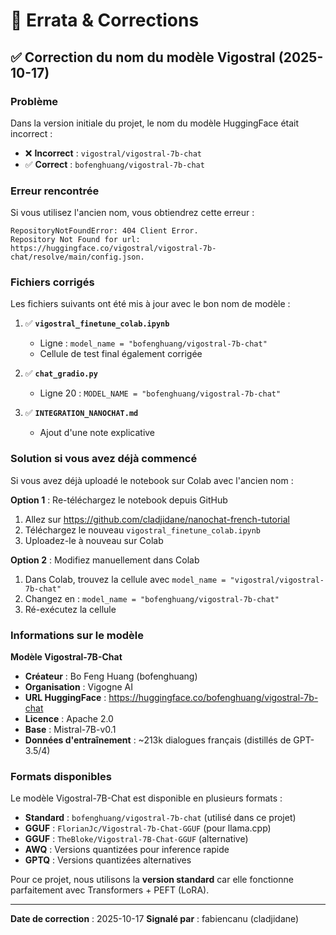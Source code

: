 # 🔧 Errata & Corrections

## ✅ Correction du nom du modèle Vigostral (2025-10-17)

### Problème

Dans la version initiale du projet, le nom du modèle HuggingFace était incorrect :
- ❌ **Incorrect** : `vigostral/vigostral-7b-chat`
- ✅ **Correct** : `bofenghuang/vigostral-7b-chat`

### Erreur rencontrée

Si vous utilisez l'ancien nom, vous obtiendrez cette erreur :

```
RepositoryNotFoundError: 404 Client Error.
Repository Not Found for url: https://huggingface.co/vigostral/vigostral-7b-chat/resolve/main/config.json.
```

### Fichiers corrigés

Les fichiers suivants ont été mis à jour avec le bon nom de modèle :

1. ✅ **`vigostral_finetune_colab.ipynb`**
   - Ligne : `model_name = "bofenghuang/vigostral-7b-chat"`
   - Cellule de test final également corrigée

2. ✅ **`chat_gradio.py`**
   - Ligne 20 : `MODEL_NAME = "bofenghuang/vigostral-7b-chat"`

3. ✅ **`INTEGRATION_NANOCHAT.md`**
   - Ajout d'une note explicative

### Solution si vous avez déjà commencé

Si vous avez déjà uploadé le notebook sur Colab avec l'ancien nom :

**Option 1** : Re-téléchargez le notebook depuis GitHub
1. Allez sur https://github.com/cladjidane/nanochat-french-tutorial
2. Téléchargez le nouveau `vigostral_finetune_colab.ipynb`
3. Uploadez-le à nouveau sur Colab

**Option 2** : Modifiez manuellement dans Colab
1. Dans Colab, trouvez la cellule avec `model_name = "vigostral/vigostral-7b-chat"`
2. Changez en : `model_name = "bofenghuang/vigostral-7b-chat"`
3. Ré-exécutez la cellule

### Informations sur le modèle

**Modèle Vigostral-7B-Chat**
- **Créateur** : Bo Feng Huang (bofenghuang)
- **Organisation** : Vigogne AI
- **URL HuggingFace** : https://huggingface.co/bofenghuang/vigostral-7b-chat
- **Licence** : Apache 2.0
- **Base** : Mistral-7B-v0.1
- **Données d'entraînement** : ~213k dialogues français (distillés de GPT-3.5/4)

### Formats disponibles

Le modèle Vigostral-7B-Chat est disponible en plusieurs formats :

- **Standard** : `bofenghuang/vigostral-7b-chat` (utilisé dans ce projet)
- **GGUF** : `FlorianJc/Vigostral-7b-Chat-GGUF` (pour llama.cpp)
- **GGUF** : `TheBloke/Vigostral-7B-Chat-GGUF` (alternative)
- **AWQ** : Versions quantizées pour inference rapide
- **GPTQ** : Versions quantizées alternatives

Pour ce projet, nous utilisons la **version standard** car elle fonctionne parfaitement avec Transformers + PEFT (LoRA).

---

**Date de correction** : 2025-10-17
**Signalé par** : fabiencanu (cladjidane)
